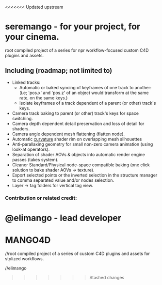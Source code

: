 <<<<<<< Updated upstream
# seremango - for your project, for your cinema.
root compiled project of a series for npr workflow-focused custom C4D plugins and assets.

## Including (roadmap; not limited to)

- Linked tracks:
  - Automatic or baked syncing of keyframes of one track to another:
    (i.e; 'pos.x' and 'pos.z' of an object would transform at the same rate, on the same keys.)
  - Isolate keyframes of a track dependent of a parent (or other) track's keys.
- Camera track baking to parent (or other) track's keys for space switching.
- Camera depth dependent detail preservation and loss of detail for shaders.
- Camera angle dependent mesh flattening (flatten node).
- Automatic  <a href="https://elimango.github.io/studio/assetry/nodes/info/curvature">curvature</a> shader rim on overlapping mesh silhouettes
- Anti-parallaxing geometry for small non-zero camera animation (using look-at operators).
- Separation of shader AOVs & objects into automatic render engine passes (takes system).
- Cleaner Standard/Physical node-space compatible baking (one click solution to bake shader AOVs -> texture).
- Export selected points or the inverted selection in the structure manager to comma separated value and/or nodes selection.
- Layer -> tag folders for vertical tag view.

### Contribution or related credit:
@elimango - lead developer
=======
# MANGO4D
//root compiled project of a series of <various> custom C4D plugins and assets for stylized workflows.

//elimango
>>>>>>> Stashed changes
